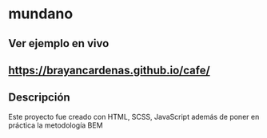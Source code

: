# mundano

## Ver ejemplo en vivo
## https://brayancardenas.github.io/cafe/

## Descripción
Este proyecto fue creado con HTML, SCSS, JavaScript además de poner en práctica la metodología BEM
